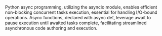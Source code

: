Python async programming, utilizing the asyncio module, enables efficient non-blocking concurrent tasks execution, essential for handling I/O-bound operations. Async functions, declared with async def, leverage await to pause execution until awaited tasks complete, facilitating streamlined asynchronous code authoring and execution.
